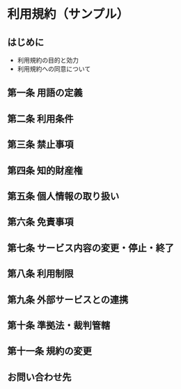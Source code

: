 # 利用規約（サンプル）

## はじめに

* 利用規約の目的と効力
* 利用規約への同意について

## 第一条 用語の定義

## 第二条 利用条件

## 第三条 禁止事項

## 第四条 知的財産権

## 第五条 個人情報の取り扱い

## 第六条 免責事項

## 第七条 サービス内容の変更・停止・終了

## 第八条 利用制限

## 第九条 外部サービスとの連携

## 第十条 準拠法・裁判管轄

## 第十一条 規約の変更

## お問い合わせ先
